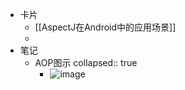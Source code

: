 - 卡片
	- [[AspectJ在Android中的应用场景]]
	-
- 笔记
	- AOP图示
	  collapsed:: true
		- ![image](https://yupic.oss-cn-shanghai.aliyuncs.com/20210719194203.png)